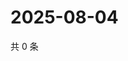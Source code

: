 # 2025-08-04

共 0 条

<!-- BEGIN ZHIHUQUESTIONS -->
<!-- 最后更新时间 Mon Aug 04 2025 05:11:09 GMT+0800 (China Standard Time) -->

<!-- END ZHIHUQUESTIONS -->
